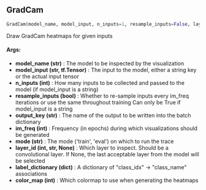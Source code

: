 ## GradCam
```python
GradCam(model_name, model_input, n_inputs=1, resample_inputs=False, layer_id=None, output_key=None, im_freq=1, mode='eval', label_dictionary=None, color_map=14)
```
Draw GradCam heatmaps for given inputs

#### Args:

* **model_name (str)** :  The model to be inspected by the visualization
* **model_input (str, tf.Tensor)** :  The input to the model, either a string key or the actual input tensor
* **n_inputs (int)** :  How many inputs to be collected and passed to the model (if model_input is a string)
* **resample_inputs (bool)** :  Whether to re-sample inputs every im_freq iterations or use the same throughout training                            Can only be True if model_input is a string
* **output_key (str)** :  The name of the output to be written into the batch dictionary
* **im_freq (int)** :  Frequency (in epochs) during which visualizations should be generated
* **mode (str)** :  The mode ('train', 'eval') on which to run the trace
* **layer_id (int, str, None)** :  Which layer to inspect. Should be a convolutional layer. If None, the last                                     acceptable layer from the model will be selected
* **label_dictionary (dict)** :  A dictionary of "class_idx" -> "class_name" associations
* **color_map (int)** :  Which colormap to use when generating the heatmaps
